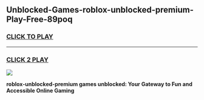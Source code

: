 
## Unblocked-Games-roblox-unblocked-premium-Play-Free-89poq
<h3>
<a href="https://premium76.site?title=roblox-unblocked-premium&ref=23A">CLICK TO PLAY</a></h3>
<hr>

<h3>
<a href="https://premium76.site?title=roblox-unblocked-premium&ref=23A">CLICK 2 PLAY</a>
  
</h3>

<a href="https://premium76.site?title=roblox-unblocked-premium&ref=23A"><img src="https://clearcache.store/games.png"></a>


**roblox-unblocked-premium games unblocked: Your Gateway to Fun and Accessible Online Gaming**
